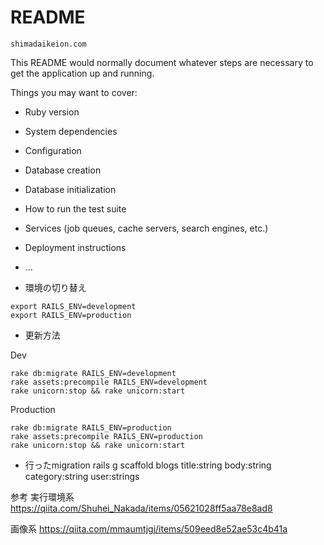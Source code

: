 # README

```
shimadaikeion.com
```
This README would normally document whatever steps are necessary to get the
application up and running.

Things you may want to cover:

* Ruby version

* System dependencies

* Configuration

* Database creation

* Database initialization

* How to run the test suite

* Services (job queues, cache servers, search engines, etc.)

* Deployment instructions

* ...

- 環境の切り替え
```
export RAILS_ENV=development
export RAILS_ENV=production
```


- 更新方法

Dev
```
rake db:migrate RAILS_ENV=development
rake assets:precompile RAILS_ENV=development
rake unicorn:stop && rake unicorn:start
```

Production
```
rake db:migrate RAILS_ENV=production
rake assets:precompile RAILS_ENV=production
rake unicorn:stop && rake unicorn:start
```

- 行ったmigration
rails g scaffold blogs title:string body:string category:string user:strings



参考
実行環境系
https://qiita.com/Shuhei_Nakada/items/05621028ff5aa78e8ad8

画像系
https://qiita.com/mmaumtjgj/items/509eed8e52ae53c4b41a